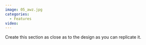 ```yaml
---
image: 05_awz.jpg
categories:
  - Features
video:
---
```

Create this section as close as to the design as you can replicate it.
